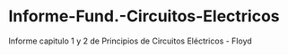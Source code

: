 # Informe-Fund.-Circuitos-Electricos
Informe capitulo 1 y 2 de Principios de Circuitos Eléctricos - Floyd
